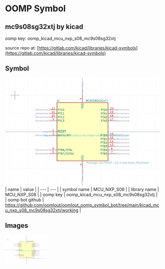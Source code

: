 # OOMP Symbol  
## mc9s08sg32xtj  by kicad  
  
oomp key: oomp_kicad_mcu_nxp_s08_mc9s08sg32xtj  
  
source repo at: [https://gitlab.com/kicad/libraries/kicad-symbols](https://gitlab.com/kicad/libraries/kicad-symbols)  
## Symbol  
  
[![working.png](working_600.png)](working.png)  
| name | value | 
| --- | --- | 
| symbol name | MCU_NXP_S08 | 
| library name | MCU_NXP_S08 | 
| oomp key | oomp_kicad_mcu_nxp_s08_mc9s08sg32xtj | 
| oomp bot github | https://github.com/oomlout/oomlout_oomp_symbol_bot/tree/main/kicad_mcu_nxp_s08_mc9s08sg32xtj/working | 
## Images  
  
[![working.png](working_140.png)](working.png)  
